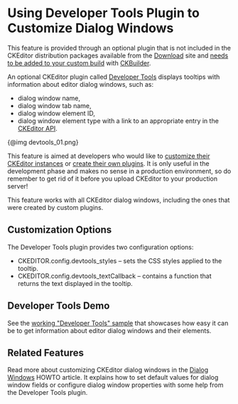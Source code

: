 <!--
Copyright (c) 2003-2015, CKSource - Frederico Knabben. All rights reserved.
For licensing, see LICENSE.md.
-->

# Using Developer Tools Plugin to Customize Dialog Windows

<p class="requirements">
	This feature is provided through an optional plugin that is not included in the CKEditor distribution packages available from the <a href="http://ckeditor.com/download">Download</a> site and <a href="#!/guide/dev_plugins">needs to be added to your custom build</a> with <a href="http://ckeditor.com/builder">CKBuilder</a>.
</p>

An optional CKEditor plugin called [Developer Tools](http://ckeditor.com/addon/devtools) displays tooltips with information about editor dialog windows, such as:

* dialog window name,
* dialog window tab name,
* dialog window element ID,
* dialog window element type with a link to an appropriate entry in the [CKEditor API](#!/api).

{@img devtools_01.png}

This feature is aimed at developers who would like to [customize their CKEditor instances](#!/guide/dev_howtos_dialog_windows) or [create their own plugins](#!/guide/plugin_sdk_intro). It is only useful in the development phase and makes no sense in a production environment, so do remember to get rid of it before you upload CKEditor to your production server!

<p class="tip">
	This feature works with all CKEditor dialog windows, including the ones that were created by custom plugins.
</p>

## Customization Options

The Developer Tools plugin provides two configuration options:

* CKEDITOR.config.devtools_styles &ndash; sets the CSS styles applied to the tooltip.
* CKEDITOR.config.devtools_textCallback &ndash; contains a function that returns the text displayed in the tooltip.

## Developer Tools Demo 

See the [working "Developer Tools" sample](http://sdk.ckeditor.com/samples/devtools.html) that showcases how easy it can be to get information about editor dialog windows and their elements. 

## Related Features

Read more about customizing CKEditor dialog windows in the [Dialog Windows](#!/guide/dev_howtos_dialog_windows) HOWTO article. It explains how to set default values for dialog window fields or configure dialog window properties with some help from the Developer Tools plugin.